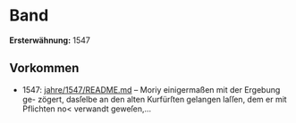 # Band

**Ersterwähnung:** 1547

## Vorkommen
- 1547: [jahre/1547/README.md](../jahre/1547/README.md) – Moriy einigermaßen mit der Ergebung ge-
zögert, dasſelbe an den alten Kurfürſten gelangen laſſen,
dem er mit Pflichten no< verwandt geweſen,...
